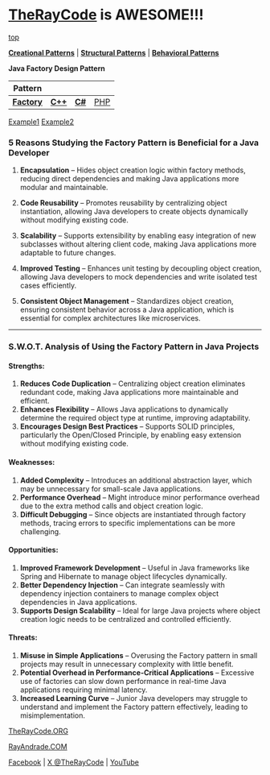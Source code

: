# [TheRayCode](../../../README.md) is AWESOME!!!

[top](../README.md)

**[Creational Patterns](../README.md)** | **[Structural Patterns](../../Structural/README.md)** | **[Behavioral Patterns](../../Behavioral/README.md)**

**Java Factory Design Pattern**

|Pattern|   |   |   |
|---|---|---|---|
|  [**Factory**](README.md) | [**C++**](../../../CPP/Creational/Factory/README.md) | [**C#**](../../../Csharp/Creational/Factory/README.md) | [PHP](../../../PHP/Creational/Factory/README.md) |

[Example1](./Example1/README.md) [Example2](./Example2/README.md)


### **5 Reasons Studying the Factory Pattern is Beneficial for a Java Developer**  

1. **Encapsulation** – Hides object creation logic within factory methods, reducing direct dependencies and making Java applications more modular and maintainable.  

2. **Code Reusability** – Promotes reusability by centralizing object instantiation, allowing Java developers to create objects dynamically without modifying existing code.  

3. **Scalability** – Supports extensibility by enabling easy integration of new subclasses without altering client code, making Java applications more adaptable to future changes.  

4. **Improved Testing** – Enhances unit testing by decoupling object creation, allowing Java developers to mock dependencies and write isolated test cases efficiently.  

5. **Consistent Object Management** – Standardizes object creation, ensuring consistent behavior across a Java application, which is essential for complex architectures like microservices.  

---  

### **S.W.O.T. Analysis of Using the Factory Pattern in Java Projects**  

#### **Strengths:**  
1. **Reduces Code Duplication** – Centralizing object creation eliminates redundant code, making Java applications more maintainable and efficient.  
2. **Enhances Flexibility** – Allows Java applications to dynamically determine the required object type at runtime, improving adaptability.  
3. **Encourages Design Best Practices** – Supports SOLID principles, particularly the Open/Closed Principle, by enabling easy extension without modifying existing code.  

#### **Weaknesses:**  
1. **Added Complexity** – Introduces an additional abstraction layer, which may be unnecessary for small-scale Java applications.  
2. **Performance Overhead** – Might introduce minor performance overhead due to the extra method calls and object creation logic.  
3. **Difficult Debugging** – Since objects are instantiated through factory methods, tracing errors to specific implementations can be more challenging.  

#### **Opportunities:**  
1. **Improved Framework Development** – Useful in Java frameworks like Spring and Hibernate to manage object lifecycles dynamically.  
2. **Better Dependency Injection** – Can integrate seamlessly with dependency injection containers to manage complex object dependencies in Java applications.  
3. **Supports Design Scalability** – Ideal for large Java projects where object creation logic needs to be centralized and controlled efficiently.  

#### **Threats:**  
1. **Misuse in Simple Applications** – Overusing the Factory pattern in small projects may result in unnecessary complexity with little benefit.  
2. **Potential Overhead in Performance-Critical Applications** – Excessive use of factories can slow down performance in real-time Java applications requiring minimal latency.  
3. **Increased Learning Curve** – Junior Java developers may struggle to understand and implement the Factory pattern effectively, leading to misimplementation.

[TheRayCode.ORG](https://www.TheRayCode.org)

[RayAndrade.COM](https://www.RayAndrade.com)

[Facebook](https://www.facebook.com/TheRayCode/) | [X @TheRayCode](https://www.x.com/TheRayCode/) | [YouTube](https://www.youtube.com/TheRayCode/)



